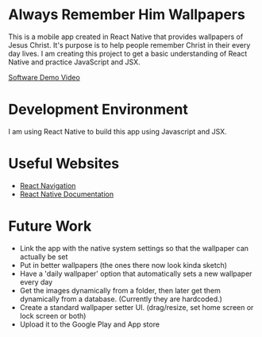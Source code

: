 # Always Remember Him Wallpapers

This is a mobile app created in React Native that provides wallpapers of Jesus Christ. It's purpose is to help people remember Christ in their every day lives. I am creating this project to get a basic understanding of React Native and practice JavaScript and JSX.

[Software Demo Video](https://youtu.be/jeMFSKse7iA)

# Development Environment

I am using React Native to build this app using Javascript and JSX.

# Useful Websites

* [React Navigation](https://reactnavigation.org/)
* [React Native Documentation](https://reactnative.dev/docs/getting-started)

# Future Work

* Link the app with the native system settings so that the wallpaper can actually be set
* Put in better wallpapers (the ones there now look kinda sketch)
* Have a 'daily wallpaper' option that automatically sets a new wallpaper every day
* Get the images dynamically from a folder, then later get them dynamically from a database. (Currently they are hardcoded.)
* Create a standard wallpaper setter UI. (drag/resize, set home screen or lock screen or both)
* Upload it to the Google Play and App store

